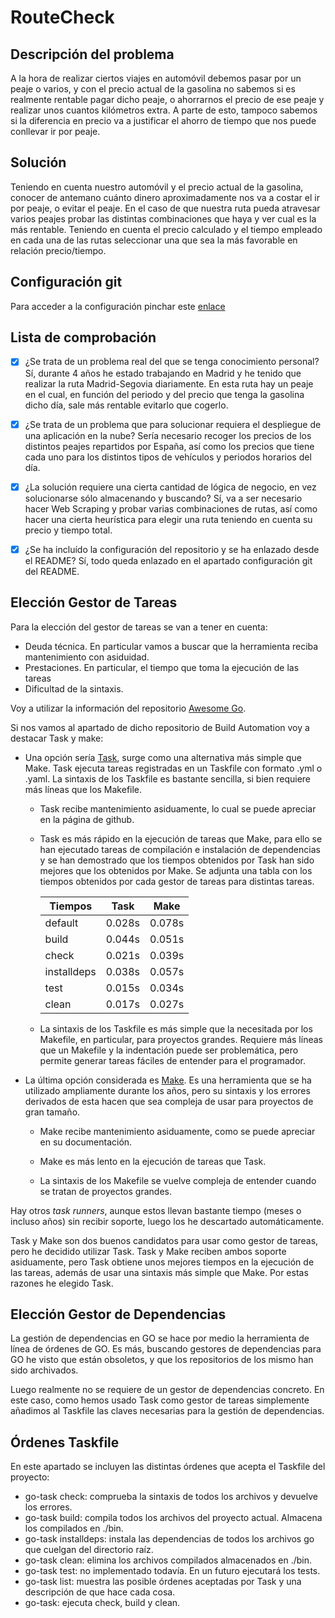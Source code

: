 # RouteCheck

## Descripción del problema
A la hora de realizar ciertos viajes en automóvil debemos pasar por un peaje o varios, y con el precio actual de la gasolina no sabemos si es realmente rentable pagar dicho peaje, o ahorrarnos el precio de ese peaje y realizar unos cuantos kilómetros extra. A parte de esto, tampoco sabemos si la diferencia en precio va a justificar el ahorro de tiempo que nos puede conllevar ir por peaje.

## Solución
Teniendo en cuenta nuestro automóvil y el precio actual de la gasolina, conocer de antemano cuánto dinero aproximadamente nos va a costar el ir por peaje, o evitar el peaje. En el caso de que nuestra ruta pueda atravesar varios peajes probar las distintas combinaciones que haya y ver cual es la más rentable. Teniendo en cuenta el precio calculado y el tiempo empleado en cada una de las rutas seleccionar una que sea la más favorable en relación precio/tiempo.

## Configuración git
Para acceder a la configuración pinchar este [enlace](docs/config.md)


## Lista de comprobación
* [x] ¿Se trata de un problema real del que se tenga conocimiento personal?
Sí, durante 4 años he estado trabajando en Madrid y he tenido que realizar la ruta Madrid-Segovia diariamente. En esta ruta hay un peaje en el cual, en función del periodo y del precio que tenga la gasolina dicho día, sale más rentable evitarlo que cogerlo.

* [x] ¿Se trata de un problema que para solucionar requiera el despliegue de una aplicación en la nube?
Sería necesario recoger los precios de los distintos peajes repartidos por España, así como los precios que tiene cada uno para los distintos tipos de vehículos y periodos horarios del día.

* [x] ¿La solución requiere una cierta cantidad de lógica de negocio, en vez
solucionarse sólo almacenando y buscando?
Sí, va a ser necesario hacer Web Scraping y probar varias combinaciones de rutas, así como hacer una cierta heurística para elegir una ruta teniendo en cuenta su precio y tiempo total.

* [x] ¿Se ha incluído la configuración del repositorio y se ha enlazado desde el README?
Sí, todo queda enlazado en el apartado configuración git del README.

## Elección Gestor de Tareas
Para la elección del gestor de tareas se van a tener en cuenta:
+ Deuda técnica. En particular vamos a buscar que la herramienta reciba mantenimiento con asiduidad.
+ Prestaciones. En particular, el tiempo que toma la ejecución de las tareas
+ Dificultad de la sintaxis.

Voy a utilizar la información del repositorio [Awesome Go](https://github.com/avelino/awesome-go).

Si nos vamos al apartado de dicho repositorio de Build Automation voy a destacar Task y make:

+ Una opción sería [Task](https://github.com/go-task/task), surge como una alternativa más simple que Make. Task ejecuta tareas registradas en un Taskfile con formato .yml o .yaml. La sintaxis de los Taskfile es bastante sencilla, si bien requiere más líneas que los Makefile.

    + Task recibe mantenimiento asiduamente, lo cual se puede apreciar en la página de github.

    + Task es más rápido en la ejecución de tareas que Make, para ello se han ejecutado tareas de compilación e instalación de dependencias y se han demostrado que los tiempos obtenidos por Task han sido mejores que los obtenidos por Make. Se adjunta una tabla con los tiempos obtenidos por cada gestor de tareas para distintas tareas.

        | Tiempos       | Task  | Make  |
        |---------------|-------|-------|
        | default       |  0.028s     | 0.078s      |  
        | build         |  0.044s     | 0.051s      |
        | check         |  0.021s     | 0.039s      |
        | installdeps   |  0.038s     | 0.057s      |    
        | test          |  0.015s     | 0.034s      |
        | clean         |  0.017s     | 0.027s      |

    + La sintaxis de los Taskfile es más simple que la necesitada por los Makefile, en particular, para proyectos grandes. Requiere más líneas que un Makefile y la indentación puede ser problemática, pero permite generar tareas fáciles de entender para el programador.

+ La última opción considerada es [Make](https://www.gnu.org/software/make/). Es una herramienta que se ha utilizado ampliamente durante los años, pero su sintaxis y los errores derivados de esta hacen que sea compleja de usar para proyectos de gran tamaño.

    + Make recibe mantenimiento asiduamente, como se puede apreciar en su documentación.

    + Make es más lento en la ejecución de tareas que Task.

    + La sintaxis de los Makefile se vuelve compleja de entender cuando se tratan de proyectos grandes.


Hay otros *task runners*, aunque estos llevan bastante tiempo (meses o incluso años) sin recibir soporte, luego los he descartado automáticamente.

Task y Make son dos buenos candidatos para usar como gestor de tareas, pero he decidido utilizar Task. Task y Make reciben ambos soporte asiduamente, pero Task obtiene unos mejores tiempos en la ejecución de las tareas, además de usar una sintaxis más simple que Make. Por estas razones he elegido Task.

## Elección Gestor de Dependencias
La gestión de dependencias en GO se hace por medio la herramienta de línea de órdenes de GO. Es más, buscando gestores de dependencias para GO he visto que están obsoletos, y que los repositorios de los mismo han sido archivados.

Luego realmente no se requiere de un gestor de dependencias concreto. En este caso, como hemos usado Task como gestor de tareas simplemente añadimos al Taskfile las claves necesarias para la gestión de dependencias.

## Órdenes Taskfile
En este apartado se incluyen las distintas órdenes que acepta el Taskfile del proyecto:
+ go-task check: comprueba la sintaxis de todos los archivos y devuelve los errores.
+ go-task build: compila todos los archivos del proyecto actual. Almacena los compilados en ./bin.
+ go-task installdeps: instala las dependencias de todos los archivos go que cuelgan del directorio raíz.
+ go-task clean: elimina los archivos compilados almacenados en ./bin.
+ go-task test: no implementado todavía. En un futuro ejecutará los tests.
+ go-task list: muestra las posible órdenes aceptadas por Task y una descripción de que hace cada cosa.
+ go-task: ejecuta check, build y clean.